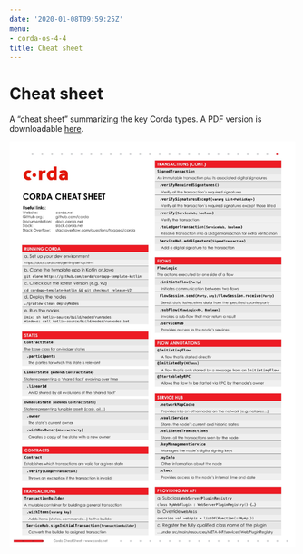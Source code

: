 ```yaml
---
date: '2020-01-08T09:59:25Z'
menu:
- corda-os-4-4
title: Cheat sheet
---
```



# Cheat sheet

A “cheat sheet” summarizing the key Corda types. A PDF version is downloadable [here](_static/corda-cheat-sheet.pdf).

![cheatsheet](resources/cheatsheet.jpg "cheatsheet")

